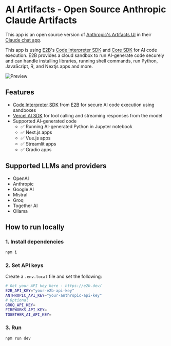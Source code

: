 # AI Artifacts - Open Source Anthropic Claude Artifacts
This app is an open source version of [Anthropic's Artifacts UI](https://www.anthropic.com/news/claude-3-5-sonnet) in their [Claude chat app](https://claude.ai/).

This app is using [E2B](https://e2b.dev/docs)'s [Code Interpreter SDK](https://github.com/e2b-dev/code-interpreter) and [Core SDK](https://github.com/e2b-dev/e2b) for AI code execution. E2B provides a cloud sandbox to run AI-generate code securely and can handle installing libraries, running shell commands, run Python, JavaScript, R, and Nextjs apps and more.


![Preview](preview.png)

## Features
- [Code Interpreter SDK](https://github.com/e2b-dev/code-interpreter) from [E2B](https://e2b.dev) for secure AI code execution using sandboxes
- [Vercel AI SDK](https://sdk.vercel.ai/docs/introduction) for tool calling and streaming responses from the model
- Supported AI-generated code
  - ✅ Running AI-generated Python in Jupyter notebook
  - ✅ Next.js apps
  - ✅ Vue.js apps
  - ✅ Streamlit apps
  - ✅ Gradio apps

## Supported LLMs and providers
- OpenAI
- Anthropic
- Google AI
- Mistral
- Groq
- Together AI
- Ollama

## How to run locally
### 1. Install dependencies
```sh
npm i
```

### 2. Set API keys
Create a `.env.local` file and set the following:
```sh
# Get your API key here - https://e2b.dev/
E2B_API_KEY="your-e2b-api-key"
ANTHROPIC_API_KEY="your-anthropic-api-key"
# Optional
GROQ_API_KEY=
FIREWORKS_API_KEY=
TOGETHER_AI_API_KEY=
```

### 3. Run
```sh
npm run dev
```
